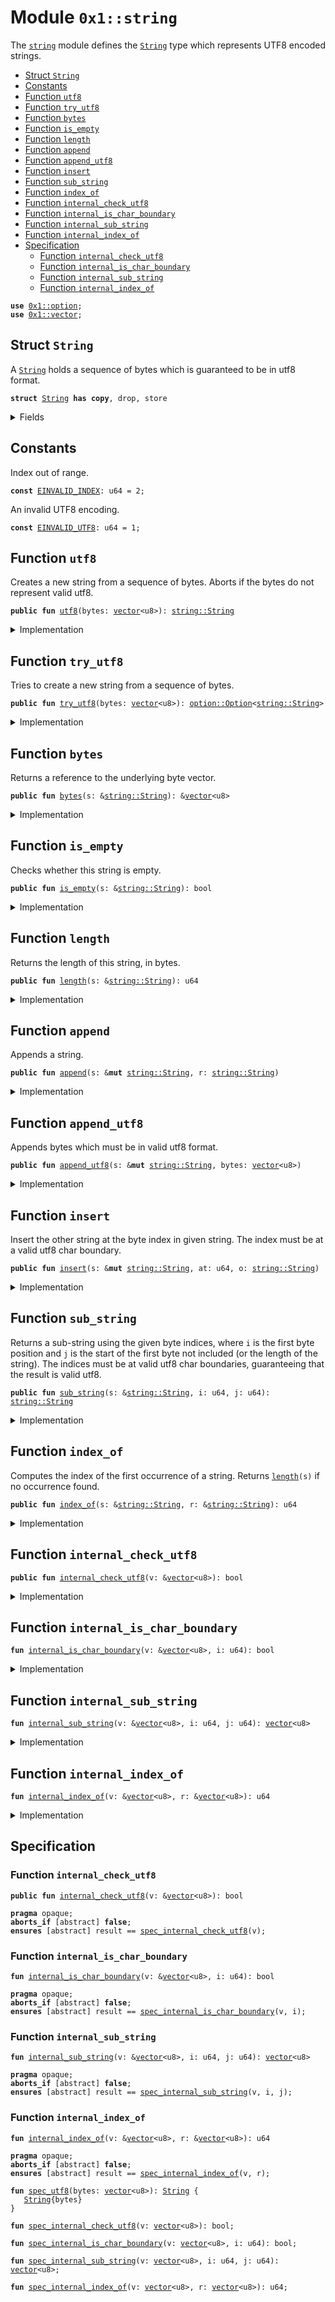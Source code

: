
<a id="0x1_string"></a>

# Module `0x1::string`

The <code><a href="string.md#0x1_string">string</a></code> module defines the <code><a href="string.md#0x1_string_String">String</a></code> type which represents UTF8 encoded strings.


-  [Struct `String`](#0x1_string_String)
-  [Constants](#@Constants_0)
-  [Function `utf8`](#0x1_string_utf8)
-  [Function `try_utf8`](#0x1_string_try_utf8)
-  [Function `bytes`](#0x1_string_bytes)
-  [Function `is_empty`](#0x1_string_is_empty)
-  [Function `length`](#0x1_string_length)
-  [Function `append`](#0x1_string_append)
-  [Function `append_utf8`](#0x1_string_append_utf8)
-  [Function `insert`](#0x1_string_insert)
-  [Function `sub_string`](#0x1_string_sub_string)
-  [Function `index_of`](#0x1_string_index_of)
-  [Function `internal_check_utf8`](#0x1_string_internal_check_utf8)
-  [Function `internal_is_char_boundary`](#0x1_string_internal_is_char_boundary)
-  [Function `internal_sub_string`](#0x1_string_internal_sub_string)
-  [Function `internal_index_of`](#0x1_string_internal_index_of)
-  [Specification](#@Specification_1)
    -  [Function `internal_check_utf8`](#@Specification_1_internal_check_utf8)
    -  [Function `internal_is_char_boundary`](#@Specification_1_internal_is_char_boundary)
    -  [Function `internal_sub_string`](#@Specification_1_internal_sub_string)
    -  [Function `internal_index_of`](#@Specification_1_internal_index_of)


<pre><code><b>use</b> <a href="option.md#0x1_option">0x1::option</a>;<br /><b>use</b> <a href="vector.md#0x1_vector">0x1::vector</a>;<br /></code></pre>



<a id="0x1_string_String"></a>

## Struct `String`

A <code><a href="string.md#0x1_string_String">String</a></code> holds a sequence of bytes which is guaranteed to be in utf8 format.


<pre><code><b>struct</b> <a href="string.md#0x1_string_String">String</a> <b>has</b> <b>copy</b>, drop, store<br /></code></pre>



<details>
<summary>Fields</summary>


<dl>
<dt>
<code>bytes: <a href="vector.md#0x1_vector">vector</a>&lt;u8&gt;</code>
</dt>
<dd>

</dd>
</dl>


</details>

<a id="@Constants_0"></a>

## Constants


<a id="0x1_string_EINVALID_INDEX"></a>

Index out of range.


<pre><code><b>const</b> <a href="string.md#0x1_string_EINVALID_INDEX">EINVALID_INDEX</a>: u64 &#61; 2;<br /></code></pre>



<a id="0x1_string_EINVALID_UTF8"></a>

An invalid UTF8 encoding.


<pre><code><b>const</b> <a href="string.md#0x1_string_EINVALID_UTF8">EINVALID_UTF8</a>: u64 &#61; 1;<br /></code></pre>



<a id="0x1_string_utf8"></a>

## Function `utf8`

Creates a new string from a sequence of bytes. Aborts if the bytes do not represent valid utf8.


<pre><code><b>public</b> <b>fun</b> <a href="string.md#0x1_string_utf8">utf8</a>(bytes: <a href="vector.md#0x1_vector">vector</a>&lt;u8&gt;): <a href="string.md#0x1_string_String">string::String</a><br /></code></pre>



<details>
<summary>Implementation</summary>


<pre><code><b>public</b> <b>fun</b> <a href="string.md#0x1_string_utf8">utf8</a>(bytes: <a href="vector.md#0x1_vector">vector</a>&lt;u8&gt;): <a href="string.md#0x1_string_String">String</a> &#123;<br />    <b>assert</b>!(<a href="string.md#0x1_string_internal_check_utf8">internal_check_utf8</a>(&amp;bytes), <a href="string.md#0x1_string_EINVALID_UTF8">EINVALID_UTF8</a>);<br />    <a href="string.md#0x1_string_String">String</a>&#123;bytes&#125;<br />&#125;<br /></code></pre>



</details>

<a id="0x1_string_try_utf8"></a>

## Function `try_utf8`

Tries to create a new string from a sequence of bytes.


<pre><code><b>public</b> <b>fun</b> <a href="string.md#0x1_string_try_utf8">try_utf8</a>(bytes: <a href="vector.md#0x1_vector">vector</a>&lt;u8&gt;): <a href="option.md#0x1_option_Option">option::Option</a>&lt;<a href="string.md#0x1_string_String">string::String</a>&gt;<br /></code></pre>



<details>
<summary>Implementation</summary>


<pre><code><b>public</b> <b>fun</b> <a href="string.md#0x1_string_try_utf8">try_utf8</a>(bytes: <a href="vector.md#0x1_vector">vector</a>&lt;u8&gt;): Option&lt;<a href="string.md#0x1_string_String">String</a>&gt; &#123;<br />    <b>if</b> (<a href="string.md#0x1_string_internal_check_utf8">internal_check_utf8</a>(&amp;bytes)) &#123;<br />        <a href="option.md#0x1_option_some">option::some</a>(<a href="string.md#0x1_string_String">String</a>&#123;bytes&#125;)<br />    &#125; <b>else</b> &#123;<br />        <a href="option.md#0x1_option_none">option::none</a>()<br />    &#125;<br />&#125;<br /></code></pre>



</details>

<a id="0x1_string_bytes"></a>

## Function `bytes`

Returns a reference to the underlying byte vector.


<pre><code><b>public</b> <b>fun</b> <a href="string.md#0x1_string_bytes">bytes</a>(s: &amp;<a href="string.md#0x1_string_String">string::String</a>): &amp;<a href="vector.md#0x1_vector">vector</a>&lt;u8&gt;<br /></code></pre>



<details>
<summary>Implementation</summary>


<pre><code><b>public</b> <b>fun</b> <a href="string.md#0x1_string_bytes">bytes</a>(s: &amp;<a href="string.md#0x1_string_String">String</a>): &amp;<a href="vector.md#0x1_vector">vector</a>&lt;u8&gt; &#123;<br />    &amp;s.bytes<br />&#125;<br /></code></pre>



</details>

<a id="0x1_string_is_empty"></a>

## Function `is_empty`

Checks whether this string is empty.


<pre><code><b>public</b> <b>fun</b> <a href="string.md#0x1_string_is_empty">is_empty</a>(s: &amp;<a href="string.md#0x1_string_String">string::String</a>): bool<br /></code></pre>



<details>
<summary>Implementation</summary>


<pre><code><b>public</b> <b>fun</b> <a href="string.md#0x1_string_is_empty">is_empty</a>(s: &amp;<a href="string.md#0x1_string_String">String</a>): bool &#123;<br />    <a href="vector.md#0x1_vector_is_empty">vector::is_empty</a>(&amp;s.bytes)<br />&#125;<br /></code></pre>



</details>

<a id="0x1_string_length"></a>

## Function `length`

Returns the length of this string, in bytes.


<pre><code><b>public</b> <b>fun</b> <a href="string.md#0x1_string_length">length</a>(s: &amp;<a href="string.md#0x1_string_String">string::String</a>): u64<br /></code></pre>



<details>
<summary>Implementation</summary>


<pre><code><b>public</b> <b>fun</b> <a href="string.md#0x1_string_length">length</a>(s: &amp;<a href="string.md#0x1_string_String">String</a>): u64 &#123;<br />    <a href="vector.md#0x1_vector_length">vector::length</a>(&amp;s.bytes)<br />&#125;<br /></code></pre>



</details>

<a id="0x1_string_append"></a>

## Function `append`

Appends a string.


<pre><code><b>public</b> <b>fun</b> <a href="string.md#0x1_string_append">append</a>(s: &amp;<b>mut</b> <a href="string.md#0x1_string_String">string::String</a>, r: <a href="string.md#0x1_string_String">string::String</a>)<br /></code></pre>



<details>
<summary>Implementation</summary>


<pre><code><b>public</b> <b>fun</b> <a href="string.md#0x1_string_append">append</a>(s: &amp;<b>mut</b> <a href="string.md#0x1_string_String">String</a>, r: <a href="string.md#0x1_string_String">String</a>) &#123;<br />    <a href="vector.md#0x1_vector_append">vector::append</a>(&amp;<b>mut</b> s.bytes, r.bytes)<br />&#125;<br /></code></pre>



</details>

<a id="0x1_string_append_utf8"></a>

## Function `append_utf8`

Appends bytes which must be in valid utf8 format.


<pre><code><b>public</b> <b>fun</b> <a href="string.md#0x1_string_append_utf8">append_utf8</a>(s: &amp;<b>mut</b> <a href="string.md#0x1_string_String">string::String</a>, bytes: <a href="vector.md#0x1_vector">vector</a>&lt;u8&gt;)<br /></code></pre>



<details>
<summary>Implementation</summary>


<pre><code><b>public</b> <b>fun</b> <a href="string.md#0x1_string_append_utf8">append_utf8</a>(s: &amp;<b>mut</b> <a href="string.md#0x1_string_String">String</a>, bytes: <a href="vector.md#0x1_vector">vector</a>&lt;u8&gt;) &#123;<br />    <a href="string.md#0x1_string_append">append</a>(s, <a href="string.md#0x1_string_utf8">utf8</a>(bytes))<br />&#125;<br /></code></pre>



</details>

<a id="0x1_string_insert"></a>

## Function `insert`

Insert the other string at the byte index in given string. The index must be at a valid utf8 char
boundary.


<pre><code><b>public</b> <b>fun</b> <a href="string.md#0x1_string_insert">insert</a>(s: &amp;<b>mut</b> <a href="string.md#0x1_string_String">string::String</a>, at: u64, o: <a href="string.md#0x1_string_String">string::String</a>)<br /></code></pre>



<details>
<summary>Implementation</summary>


<pre><code><b>public</b> <b>fun</b> <a href="string.md#0x1_string_insert">insert</a>(s: &amp;<b>mut</b> <a href="string.md#0x1_string_String">String</a>, at: u64, o: <a href="string.md#0x1_string_String">String</a>) &#123;<br />    <b>let</b> bytes &#61; &amp;s.bytes;<br />    <b>assert</b>!(at &lt;&#61; <a href="vector.md#0x1_vector_length">vector::length</a>(bytes) &amp;&amp; <a href="string.md#0x1_string_internal_is_char_boundary">internal_is_char_boundary</a>(bytes, at), <a href="string.md#0x1_string_EINVALID_INDEX">EINVALID_INDEX</a>);<br />    <b>let</b> l &#61; <a href="string.md#0x1_string_length">length</a>(s);<br />    <b>let</b> front &#61; <a href="string.md#0x1_string_sub_string">sub_string</a>(s, 0, at);<br />    <b>let</b> end &#61; <a href="string.md#0x1_string_sub_string">sub_string</a>(s, at, l);<br />    <a href="string.md#0x1_string_append">append</a>(&amp;<b>mut</b> front, o);<br />    <a href="string.md#0x1_string_append">append</a>(&amp;<b>mut</b> front, end);<br />    &#42;s &#61; front;<br />&#125;<br /></code></pre>



</details>

<a id="0x1_string_sub_string"></a>

## Function `sub_string`

Returns a sub&#45;string using the given byte indices, where <code>i</code> is the first byte position and <code>j</code> is the start
of the first byte not included (or the length of the string). The indices must be at valid utf8 char boundaries,
guaranteeing that the result is valid utf8.


<pre><code><b>public</b> <b>fun</b> <a href="string.md#0x1_string_sub_string">sub_string</a>(s: &amp;<a href="string.md#0x1_string_String">string::String</a>, i: u64, j: u64): <a href="string.md#0x1_string_String">string::String</a><br /></code></pre>



<details>
<summary>Implementation</summary>


<pre><code><b>public</b> <b>fun</b> <a href="string.md#0x1_string_sub_string">sub_string</a>(s: &amp;<a href="string.md#0x1_string_String">String</a>, i: u64, j: u64): <a href="string.md#0x1_string_String">String</a> &#123;<br />    <b>let</b> bytes &#61; &amp;s.bytes;<br />    <b>let</b> l &#61; <a href="vector.md#0x1_vector_length">vector::length</a>(bytes);<br />    <b>assert</b>!(<br />        j &lt;&#61; l &amp;&amp; i &lt;&#61; j &amp;&amp; <a href="string.md#0x1_string_internal_is_char_boundary">internal_is_char_boundary</a>(bytes, i) &amp;&amp; <a href="string.md#0x1_string_internal_is_char_boundary">internal_is_char_boundary</a>(bytes, j),<br />        <a href="string.md#0x1_string_EINVALID_INDEX">EINVALID_INDEX</a><br />    );<br />    <a href="string.md#0x1_string_String">String</a> &#123; bytes: <a href="string.md#0x1_string_internal_sub_string">internal_sub_string</a>(bytes, i, j) &#125;<br />&#125;<br /></code></pre>



</details>

<a id="0x1_string_index_of"></a>

## Function `index_of`

Computes the index of the first occurrence of a string. Returns <code><a href="string.md#0x1_string_length">length</a>(s)</code> if no occurrence found.


<pre><code><b>public</b> <b>fun</b> <a href="string.md#0x1_string_index_of">index_of</a>(s: &amp;<a href="string.md#0x1_string_String">string::String</a>, r: &amp;<a href="string.md#0x1_string_String">string::String</a>): u64<br /></code></pre>



<details>
<summary>Implementation</summary>


<pre><code><b>public</b> <b>fun</b> <a href="string.md#0x1_string_index_of">index_of</a>(s: &amp;<a href="string.md#0x1_string_String">String</a>, r: &amp;<a href="string.md#0x1_string_String">String</a>): u64 &#123;<br />    <a href="string.md#0x1_string_internal_index_of">internal_index_of</a>(&amp;s.bytes, &amp;r.bytes)<br />&#125;<br /></code></pre>



</details>

<a id="0x1_string_internal_check_utf8"></a>

## Function `internal_check_utf8`



<pre><code><b>public</b> <b>fun</b> <a href="string.md#0x1_string_internal_check_utf8">internal_check_utf8</a>(v: &amp;<a href="vector.md#0x1_vector">vector</a>&lt;u8&gt;): bool<br /></code></pre>



<details>
<summary>Implementation</summary>


<pre><code><b>public</b> <b>native</b> <b>fun</b> <a href="string.md#0x1_string_internal_check_utf8">internal_check_utf8</a>(v: &amp;<a href="vector.md#0x1_vector">vector</a>&lt;u8&gt;): bool;<br /></code></pre>



</details>

<a id="0x1_string_internal_is_char_boundary"></a>

## Function `internal_is_char_boundary`



<pre><code><b>fun</b> <a href="string.md#0x1_string_internal_is_char_boundary">internal_is_char_boundary</a>(v: &amp;<a href="vector.md#0x1_vector">vector</a>&lt;u8&gt;, i: u64): bool<br /></code></pre>



<details>
<summary>Implementation</summary>


<pre><code><b>native</b> <b>fun</b> <a href="string.md#0x1_string_internal_is_char_boundary">internal_is_char_boundary</a>(v: &amp;<a href="vector.md#0x1_vector">vector</a>&lt;u8&gt;, i: u64): bool;<br /></code></pre>



</details>

<a id="0x1_string_internal_sub_string"></a>

## Function `internal_sub_string`



<pre><code><b>fun</b> <a href="string.md#0x1_string_internal_sub_string">internal_sub_string</a>(v: &amp;<a href="vector.md#0x1_vector">vector</a>&lt;u8&gt;, i: u64, j: u64): <a href="vector.md#0x1_vector">vector</a>&lt;u8&gt;<br /></code></pre>



<details>
<summary>Implementation</summary>


<pre><code><b>native</b> <b>fun</b> <a href="string.md#0x1_string_internal_sub_string">internal_sub_string</a>(v: &amp;<a href="vector.md#0x1_vector">vector</a>&lt;u8&gt;, i: u64, j: u64): <a href="vector.md#0x1_vector">vector</a>&lt;u8&gt;;<br /></code></pre>



</details>

<a id="0x1_string_internal_index_of"></a>

## Function `internal_index_of`



<pre><code><b>fun</b> <a href="string.md#0x1_string_internal_index_of">internal_index_of</a>(v: &amp;<a href="vector.md#0x1_vector">vector</a>&lt;u8&gt;, r: &amp;<a href="vector.md#0x1_vector">vector</a>&lt;u8&gt;): u64<br /></code></pre>



<details>
<summary>Implementation</summary>


<pre><code><b>native</b> <b>fun</b> <a href="string.md#0x1_string_internal_index_of">internal_index_of</a>(v: &amp;<a href="vector.md#0x1_vector">vector</a>&lt;u8&gt;, r: &amp;<a href="vector.md#0x1_vector">vector</a>&lt;u8&gt;): u64;<br /></code></pre>



</details>

<a id="@Specification_1"></a>

## Specification


<a id="@Specification_1_internal_check_utf8"></a>

### Function `internal_check_utf8`


<pre><code><b>public</b> <b>fun</b> <a href="string.md#0x1_string_internal_check_utf8">internal_check_utf8</a>(v: &amp;<a href="vector.md#0x1_vector">vector</a>&lt;u8&gt;): bool<br /></code></pre>




<pre><code><b>pragma</b> opaque;<br /><b>aborts_if</b> [abstract] <b>false</b>;<br /><b>ensures</b> [abstract] result &#61;&#61; <a href="string.md#0x1_string_spec_internal_check_utf8">spec_internal_check_utf8</a>(v);<br /></code></pre>



<a id="@Specification_1_internal_is_char_boundary"></a>

### Function `internal_is_char_boundary`


<pre><code><b>fun</b> <a href="string.md#0x1_string_internal_is_char_boundary">internal_is_char_boundary</a>(v: &amp;<a href="vector.md#0x1_vector">vector</a>&lt;u8&gt;, i: u64): bool<br /></code></pre>




<pre><code><b>pragma</b> opaque;<br /><b>aborts_if</b> [abstract] <b>false</b>;<br /><b>ensures</b> [abstract] result &#61;&#61; <a href="string.md#0x1_string_spec_internal_is_char_boundary">spec_internal_is_char_boundary</a>(v, i);<br /></code></pre>



<a id="@Specification_1_internal_sub_string"></a>

### Function `internal_sub_string`


<pre><code><b>fun</b> <a href="string.md#0x1_string_internal_sub_string">internal_sub_string</a>(v: &amp;<a href="vector.md#0x1_vector">vector</a>&lt;u8&gt;, i: u64, j: u64): <a href="vector.md#0x1_vector">vector</a>&lt;u8&gt;<br /></code></pre>




<pre><code><b>pragma</b> opaque;<br /><b>aborts_if</b> [abstract] <b>false</b>;<br /><b>ensures</b> [abstract] result &#61;&#61; <a href="string.md#0x1_string_spec_internal_sub_string">spec_internal_sub_string</a>(v, i, j);<br /></code></pre>



<a id="@Specification_1_internal_index_of"></a>

### Function `internal_index_of`


<pre><code><b>fun</b> <a href="string.md#0x1_string_internal_index_of">internal_index_of</a>(v: &amp;<a href="vector.md#0x1_vector">vector</a>&lt;u8&gt;, r: &amp;<a href="vector.md#0x1_vector">vector</a>&lt;u8&gt;): u64<br /></code></pre>




<pre><code><b>pragma</b> opaque;<br /><b>aborts_if</b> [abstract] <b>false</b>;<br /><b>ensures</b> [abstract] result &#61;&#61; <a href="string.md#0x1_string_spec_internal_index_of">spec_internal_index_of</a>(v, r);<br /></code></pre>




<a id="0x1_string_spec_utf8"></a>


<pre><code><b>fun</b> <a href="string.md#0x1_string_spec_utf8">spec_utf8</a>(bytes: <a href="vector.md#0x1_vector">vector</a>&lt;u8&gt;): <a href="string.md#0x1_string_String">String</a> &#123;<br />   <a href="string.md#0x1_string_String">String</a>&#123;bytes&#125;<br />&#125;<br /></code></pre>




<a id="0x1_string_spec_internal_check_utf8"></a>


<pre><code><b>fun</b> <a href="string.md#0x1_string_spec_internal_check_utf8">spec_internal_check_utf8</a>(v: <a href="vector.md#0x1_vector">vector</a>&lt;u8&gt;): bool;<br /><a id="0x1_string_spec_internal_is_char_boundary"></a>
<b>fun</b> <a href="string.md#0x1_string_spec_internal_is_char_boundary">spec_internal_is_char_boundary</a>(v: <a href="vector.md#0x1_vector">vector</a>&lt;u8&gt;, i: u64): bool;<br /><a id="0x1_string_spec_internal_sub_string"></a>
<b>fun</b> <a href="string.md#0x1_string_spec_internal_sub_string">spec_internal_sub_string</a>(v: <a href="vector.md#0x1_vector">vector</a>&lt;u8&gt;, i: u64, j: u64): <a href="vector.md#0x1_vector">vector</a>&lt;u8&gt;;<br /><a id="0x1_string_spec_internal_index_of"></a>
<b>fun</b> <a href="string.md#0x1_string_spec_internal_index_of">spec_internal_index_of</a>(v: <a href="vector.md#0x1_vector">vector</a>&lt;u8&gt;, r: <a href="vector.md#0x1_vector">vector</a>&lt;u8&gt;): u64;<br /></code></pre>


[move-book]: https://aptos.dev/move/book/SUMMARY
